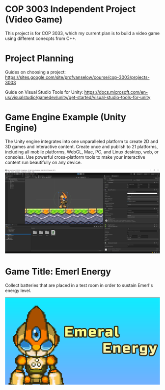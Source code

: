 # COP 3003 Independent Project (Video Game)

This project is for COP 3033, which my current plan is to build a video game using different conecpts from C++. 

# Project Planning

Guides on choosing a project: https://sites.google.com/site/profvanselow/course/cop-3003/projects-3003

Guide on Visual Studio Tools for Unity: https://docs.microsoft.com/en-us/visualstudio/gamedev/unity/get-started/visual-studio-tools-for-unity

# Game Engine Example (Unity Engine)

The Unity engine integrates into one unparalleled platform to create 2D and 3D games and interactive content. Create once and publish to 21 platforms, including all mobile platforms, WebGL, Mac, PC, and Linux desktop, web, or consoles. Use powerful cross-platform tools to make your interactive content run beautifully on any device.

![screenshot](Game(Progress%201).PNG)


# Game Title: Emerl Energy

Collect batteries that are placed in a test room in order to sustain Emerl's energy level.

![screenshot](Game%20Title.png)


